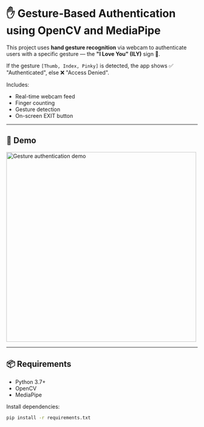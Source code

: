# ✋ Gesture-Based Authentication using OpenCV and MediaPipe

This project uses **hand gesture recognition** via webcam to authenticate users with a specific gesture — the **"I Love You" (ILY)** sign 🤟.

If the gesture `[Thumb, Index, Pinky]` is detected, the app shows ✅ "Authenticated", else ❌ "Access Denied".

Includes:
- Real-time webcam feed
- Finger counting
- Gesture detection
- On-screen EXIT button

---

## 🚀 Demo

<img src="https://user-images.githubusercontent.com/YOUR_GIF_HERE.gif" width="500" alt="Gesture authentication demo">

---

## 📦 Requirements

- Python 3.7+
- OpenCV
- MediaPipe

Install dependencies:

```bash
pip install -r requirements.txt
